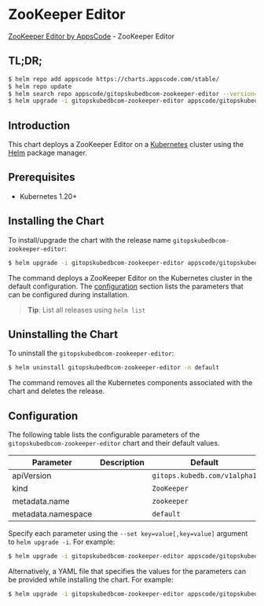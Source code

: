 # ZooKeeper Editor

[ZooKeeper Editor by AppsCode](https://appscode.com) - ZooKeeper Editor

## TL;DR;

```bash
$ helm repo add appscode https://charts.appscode.com/stable/
$ helm repo update
$ helm search repo appscode/gitopskubedbcom-zookeeper-editor --version=v0.17.0
$ helm upgrade -i gitopskubedbcom-zookeeper-editor appscode/gitopskubedbcom-zookeeper-editor -n default --create-namespace --version=v0.17.0
```

## Introduction

This chart deploys a ZooKeeper Editor on a [Kubernetes](http://kubernetes.io) cluster using the [Helm](https://helm.sh) package manager.

## Prerequisites

- Kubernetes 1.20+

## Installing the Chart

To install/upgrade the chart with the release name `gitopskubedbcom-zookeeper-editor`:

```bash
$ helm upgrade -i gitopskubedbcom-zookeeper-editor appscode/gitopskubedbcom-zookeeper-editor -n default --create-namespace --version=v0.17.0
```

The command deploys a ZooKeeper Editor on the Kubernetes cluster in the default configuration. The [configuration](#configuration) section lists the parameters that can be configured during installation.

> **Tip**: List all releases using `helm list`

## Uninstalling the Chart

To uninstall the `gitopskubedbcom-zookeeper-editor`:

```bash
$ helm uninstall gitopskubedbcom-zookeeper-editor -n default
```

The command removes all the Kubernetes components associated with the chart and deletes the release.

## Configuration

The following table lists the configurable parameters of the `gitopskubedbcom-zookeeper-editor` chart and their default values.

|     Parameter      | Description |                 Default                 |
|--------------------|-------------|-----------------------------------------|
| apiVersion         |             | <code>gitops.kubedb.com/v1alpha1</code> |
| kind               |             | <code>ZooKeeper</code>                  |
| metadata.name      |             | <code>zookeeper</code>                  |
| metadata.namespace |             | <code>default</code>                    |


Specify each parameter using the `--set key=value[,key=value]` argument to `helm upgrade -i`. For example:

```bash
$ helm upgrade -i gitopskubedbcom-zookeeper-editor appscode/gitopskubedbcom-zookeeper-editor -n default --create-namespace --version=v0.17.0 --set apiVersion=gitops.kubedb.com/v1alpha1
```

Alternatively, a YAML file that specifies the values for the parameters can be provided while
installing the chart. For example:

```bash
$ helm upgrade -i gitopskubedbcom-zookeeper-editor appscode/gitopskubedbcom-zookeeper-editor -n default --create-namespace --version=v0.17.0 --values values.yaml
```
